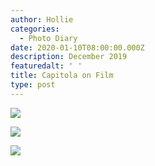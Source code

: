 ```yaml
---
author: Hollie
categories:
  - Photo Diary
date: 2020-01-10T08:00:00.000Z
description: December 2019
featuredalt: ' '
title: Capitola on Film
type: post
---
```

![](/img/capitola1.png)

![](/img/capitola2.png)

![](/img/capitola3.png)
